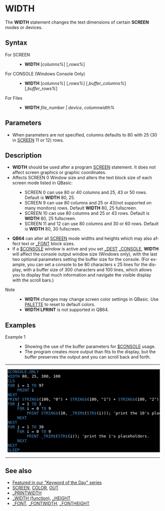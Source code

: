 <style>pre.codeide, pre.outputfixed, .outputcrt0 { background-color: #000 !important; color: #FFF !important; }</style><!DOCTYPE html>
<html class="client-nojs" dir="ltr" lang="en">
<head>
<title>WIDTH - QB64 Phoenix Edition Wiki</title>
</head>
<body class="mediawiki ltr sitedir-ltr mw-hide-empty-elt ns-0 ns-subject page-WIDTH rootpage-WIDTH skin-vector action-view skin-vector-legacy vector-feature-language-in-header-enabled vector-feature-language-in-main-page-header-disabled vector-feature-language-alert-in-sidebar-disabled vector-feature-sticky-header-disabled vector-feature-sticky-header-edit-disabled vector-feature-table-of-contents-disabled vector-feature-visual-enhancement-next-disabled">
<div class="mw-body" id="content" role="main">
<a id="top"></a>
<h1 class="firstHeading mw-first-heading" id="firstHeading"><span class="mw-page-title-main">WIDTH</span></h1>
<div class="vector-body" id="bodyContent">
<div class="mw-body-content mw-content-ltr" dir="ltr" id="mw-content-text" lang="en"><div class="mw-parser-output"><p>The <b>WIDTH</b> statement changes the text dimensions of certain <b>SCREEN</b> modes or devices.
</p>
<h2><span class="mw-headline" id="Syntax">Syntax</span></h2>
<dl><dt>For SCREEN</dt>
<dd><ul><li><b>WIDTH</b> [<i>columns%</i>] [,<i>rows%</i>]</li></ul></dd></dl>
<dl><dt>For CONSOLE (Windows Console Only)</dt>
<dd><ul><li><b>WIDTH</b> [<i>columns%</i>] [,<i>rows%</i>] [,<i>buffer_columns%</i>] [,<i>buffer_rows%</i>]</li></ul></dd></dl>
<dl><dt>For Files</dt>
<dd><ul><li><b>WIDTH</b> <i>file_number | device</i>, <i>columnwidth%</i></li></ul></dd></dl>
<p>
</p>
<h2><span class="mw-headline" id="Parameters">Parameters</span></h2>
<ul><li>When parameters are not specified, columns defaults to 80 with 25 (30 in <a href="SCREEN" title="SCREEN">SCREEN</a> 11 or 12) rows.</li></ul>
<p>
</p>
<h2><span class="mw-headline" id="Description">Description</span></h2>
<ul><li><b>WIDTH</b> should be used after a program <a href="SCREEN" title="SCREEN">SCREEN</a> statement. It does not affect screen graphics or graphic coordinates.</li>
<li>Affects SCREEN 0 Window size and alters the text block size of each screen mode listed in QBasic:</li></ul>
<dl><dd><ul><li>SCREEN 0 can use 80 or 40 columns and 25, 43 or 50 rows. Default is <b>WIDTH</b> 80, 25.</li>
<li>SCREEN 9 can use 80 columns and 25 or 43(not supported on many monitors) rows. Default <b>WIDTH</b> 80, 25 fullscreen.</li>
<li>SCREEN 10 can use 80 columns and 25 or 43 rows. Default is <b>WIDTH</b> 80, 25 fullscreen.</li>
<li>SCREEN 11 and 12 can use 80 columns and 30 or 60 rows. Default is <b>WIDTH</b> 80, 30 fullscreen.</li></ul></dd></dl>
<ul><li><b>QB64</b> can alter all <a href="SCREEN" title="SCREEN">SCREEN</a> mode widths and heights which may also affect text or <a href="FONT" title="FONT">_FONT</a> block sizes.</li>
<li>If a <a href="$CONSOLE" title="$CONSOLE">$CONSOLE</a> window is active and you set <a href="DEST" title="DEST">_DEST</a> <a href="CONSOLE" title="CONSOLE">_CONSOLE</a>, <b>WIDTH</b> will affect the console output window size (Windows only), with the last two optional parameters setting the buffer size for the console.  (For example, you can set a console to be 80 characters x 25 lines for the display, with a buffer size of 300 characters and 100 lines, which allows you to display that much information and navigate the visible display with the scroll bars.)</li></ul>
<dl><dt>Note</dt>
<dd><ul><li><b>WIDTH</b> changes may change screen color settings in QBasic. Use <a href="PALETTE" title="PALETTE">PALETTE</a> to reset to default colors.</li>
<li><b>WIDTH LPRINT</b> is not supported in QB64.</li></ul></dd></dl>
<p>
</p>
<h2><span class="mw-headline" id="Examples">Examples</span></h2>
<dl><dt>Example 1</dt>
<dd><ul><li>Showing the use of the buffer parameters for <a href="$CONSOLE" title="$CONSOLE">$CONSOLE</a> usage.</li>
<li>The program creates more output than fits to the display, but the buffer preserves the output and you can scroll back and forth.</li></ul></dd></dl>
<table cellpadding="15px" width="100%">
<tbody><tr>
<td><pre class="codeide"><a href="$CONSOLE" title="$CONSOLE"><span style="color:#4593D8;">$CONSOLE:ONLY</span></a>
<a class="mw-selflink selflink"><span style="color:#4593D8;">WIDTH</span></a> 80, 25, 300, 100
<a href="CLS" title="CLS"><span style="color:#4593D8;">CLS</span></a>
<a href="FOR...NEXT" title="FOR...NEXT"><span style="color:#4593D8;">FOR</span></a> i = 1 <a href="FOR...NEXT" title="FOR...NEXT"><span style="color:#4593D8;">TO</span></a> 97
    <a href="PRINT" title="PRINT"><span style="color:#4593D8;">PRINT</span></a> i
<a href="NEXT" title="NEXT"><span style="color:#4593D8;">NEXT</span></a>
<a href="PRINT" title="PRINT"><span style="color:#4593D8;">PRINT</span></a> <a href="STRING$" title="STRING$"><span style="color:#4593D8;">STRING$</span></a>(100, "0") + <a href="STRING$" title="STRING$"><span style="color:#4593D8;">STRING$</span></a>(100, "1") + <a href="STRING$" title="STRING$"><span style="color:#4593D8;">STRING$</span></a>(100, "2") 'print the 100's placeholders
<a href="FOR...NEXT" title="FOR...NEXT"><span style="color:#4593D8;">FOR</span></a> j = 1 <a href="FOR...NEXT" title="FOR...NEXT"><span style="color:#4593D8;">TO</span></a> 3
    <a href="FOR...NEXT" title="FOR...NEXT"><span style="color:#4593D8;">FOR</span></a> i = 0 <a href="FOR...NEXT" title="FOR...NEXT"><span style="color:#4593D8;">TO</span></a> 9
        <a href="PRINT" title="PRINT"><span style="color:#4593D8;">PRINT</span></a> <a href="STRING$" title="STRING$"><span style="color:#4593D8;">STRING$</span></a>(10, <a href="TRIM$" title="TRIM$"><span style="color:#4593D8;">_TRIM$</span></a>(<a href="STR$" title="STR$"><span style="color:#4593D8;">STR$</span></a>(i))); 'print the 10's placeholders
    <a href="NEXT" title="NEXT"><span style="color:#4593D8;">NEXT</span></a>
<a href="NEXT" title="NEXT"><span style="color:#4593D8;">NEXT</span></a>
<a href="FOR...NEXT" title="FOR...NEXT"><span style="color:#4593D8;">FOR</span></a> j = 1 <a href="FOR...NEXT" title="FOR...NEXT"><span style="color:#4593D8;">TO</span></a> 30
    <a href="FOR...NEXT" title="FOR...NEXT"><span style="color:#4593D8;">FOR</span></a> i = 0 <a href="FOR...NEXT" title="FOR...NEXT"><span style="color:#4593D8;">TO</span></a> 9
        <a href="PRINT" title="PRINT"><span style="color:#4593D8;">PRINT</span></a> <a href="TRIM$" title="TRIM$"><span style="color:#4593D8;">_TRIM$</span></a>(<a href="STR$" title="STR$"><span style="color:#4593D8;">STR$</span></a>(i)); 'print the 1's placeholders.
    <a href="NEXT" title="NEXT"><span style="color:#4593D8;">NEXT</span></a>
<a href="NEXT" title="NEXT"><span style="color:#4593D8;">NEXT</span></a>
<a href="SLEEP" title="SLEEP"><span style="color:#4593D8;">SLEEP</span></a>
</pre>
</td></tr></tbody></table>
<p>
</p>
<h2><span class="mw-headline" id="See_also">See also</span></h2>
<ul><li><a class="external text" href="https://qb64phoenix.com/forum/showthread.php?tid=1276" rel="nofollow">Featured in our "Keyword of the Day" series</a></li>
<li><a href="SCREEN" title="SCREEN">SCREEN</a>, <a href="COLOR" title="COLOR">COLOR</a>, <a href="OUT" title="OUT">OUT</a></li>
<li><a href="PRINTWIDTH" title="PRINTWIDTH">_PRINTWIDTH</a></li>
<li><a href="WIDTH_(function)" title="WIDTH (function)">_WIDTH (function)</a>, <a href="HEIGHT" title="HEIGHT">_HEIGHT</a></li>
<li><a href="FONT" title="FONT">_FONT</a>, <a href="FONTWIDTH" title="FONTWIDTH">_FONTWIDTH</a>, <a href="FONTHEIGHT" title="FONTHEIGHT">_FONTHEIGHT</a></li></ul>
<p>
</p>
<!-- 
NewPP limit report
Cached time: 20240714160850
Cache expiry: 86400
Reduced expiry: false
Complications: [show‐toc]
CPU time usage: 0.044 seconds
Real time usage: 0.055 seconds
Preprocessor visited node count: 275/1000000
Post‐expand include size: 2458/2097152 bytes
Template argument size: 466/2097152 bytes
Highest expansion depth: 4/100
Expensive parser function count: 0/100
Unstrip recursion depth: 0/20
Unstrip post‐expand size: 1/5000000 bytes
-->
<!--
Transclusion expansion time report (%,ms,calls,template)
100.00%   28.909      1 -total
 10.83%    3.130     31 Template:Cl
 10.71%    3.097      1 Template:PageSyntax
 10.34%    2.990      8 Template:Parameter
  9.00%    2.602      1 Template:CodeStart
  8.89%    2.569      1 Template:PageExamples
  8.51%    2.461      1 Template:PageParameters
  8.38%    2.421      1 Template:PageDescription
  7.68%    2.221      1 Template:PageNavigation
  7.54%    2.179      1 Template:CodeEnd
-->
<!-- Saved in parser cache with key qb64pnix_mw19894-mwmb_:pcache:idhash:427-0!canonical and timestamp 20240714160850 and revision id 8922.
 -->
</div>
</div>
</div>
</div>
</body>
</html>